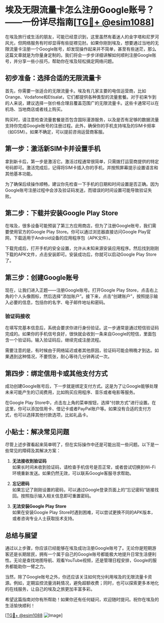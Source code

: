 # 埃及无限流量卡怎么注册Google账号？——一份详尽指南[[TG💪+ @esim1088](https://t.me/s/esim1088)]

在埃及旅行或生活的朋友，可能已经意识到，这里虽然有着迷人的金字塔和尼罗河风光，但网络服务有时却显得有些捉襟见肘。如果你刚到埃及，想要通过当地的无限流量卡注册一个Google账号，却发现操作起来并不简单，甚至有些迷茫，那么这篇文章就是为你量身定制的。我们将会一步步详细讲解如何顺利注册Google账号，并分享一些小技巧，帮助你在埃及轻松搞定网络问题。

## 初步准备：选择合适的无限流量卡

首先，你需要一张适合的无限流量卡。埃及有几家主要的电信运营商，比如Orange、Vodafone和Etisalat，它们都提供各种类型的流量套餐。对于初来乍到的人来说，建议选择一张价格合理且覆盖范围广的无限流量卡。这些卡通常可以在机场、当地商店或者线上购买。

购买时，请注意检查流量套餐是否包含国际漫游服务，以及是否有足够的数据流量支持你完成Google账号的注册过程。此外，确保你的手机支持埃及的SIM卡频率（如GSM）。如果不确定，可以提前咨询运营商客服。

## 第一步：激活新SIM卡并设置手机

拿到新卡后，第一步是激活它。激活过程通常很简单，只需拨打运营商提供的特定号码即可。激活完成后，记得将SIM卡插入你的手机，并按照屏幕提示设置语言和其他基本功能。

为了确保后续操作顺畅，建议你先检查一下手机的日期和时间设置是否正确。因为Google账号注册过程中会涉及验证码发送，而错误的时间设置可能导致验证失败。

## 第二步：下载并安装Google Play Store

在埃及，很多设备可能预装了第三方应用商店，但为了注册Google账号，我们需要使用官方的Google Play Store。你可以通过浏览器直接访问Google Play官网，下载适用于Android设备的应用程序包（APK文件）。

下载完成后，打开手机的安全设置，允许从未知来源安装应用程序。然后找到刚刚下载的APK文件，点击安装即可。安装成功后，你就可以启动Google Play Store了。

## 第三步：创建Google账号

现在，让我们进入正题——注册Google账号。打开Google Play Store，点击右上角的个人头像图标，然后选择“添加账户”。接下来，点击“创建账户”，按照提示输入必要的信息，包括你的名字、电子邮件地址和密码。

### 验证码接收

在填写完基本信息后，系统会要求你进行身份验证。这一步通常是通过短信验证码完成的。如果你的手机信号良好，很快就会收到一条来自Google的短信，里面包含一个验证码。输入验证码后，继续完成注册流程。

需要注意的是，有时候由于网络延迟或者其他原因，验证码可能会稍晚才到达。如果遇到这种情况，不要慌张，耐心等待几分钟再试一次。

## 第四步：绑定信用卡或其他支付方式

成功创建Google账号后，下一步就是绑定支付方式。这是为了让Google能够处理未来可能产生的订阅费用，比如购买应用程序、音乐或者电影等服务。

在Google Play Store中，点击左上角的菜单按钮，选择“付款方式”进行设置。在这里，你可以添加信用卡、借记卡或者PayPal账户等。如果没有合适的支付方式，也可以选择其他付款选项，比如礼品卡。

## 小贴士：解决常见问题

尽管上述步骤看起来简单明了，但在实际操作中还是可能出现一些问题。以下是一些常见的障碍及其解决方案：

1. **无法接收到验证码**  
   如果长时间未收到验证码，请检查手机信号是否正常，或者尝试切换到Wi-Fi环境重新发送。如果仍然无效，可以联系Google客服寻求帮助。

2. **忘记密码**  
   如果忘记了刚刚设置的密码，可以通过Google登录页面上的“忘记密码”链接找回。按照指示输入相关信息即可重置密码。

3. **无法安装Google Play Store**  
   如果在安装Google Play Store时遇到困难，可以尝试更换不同的APK版本，或者咨询专业人士获取技术支持。

## 总结与展望

通过以上步骤，你应该已经能够在埃及成功注册Google账号了。无论你是短期游客还是长期居民，拥有一个属于自己的Google账号都能极大地提升日常生活便利性。无论是查找地图导航、观看YouTube视频，还是管理日程安排，Google的服务都能助你一臂之力。

当然，除了Google账号之外，你还应该关注如何充分利用埃及的无限流量卡资源。例如，定期监控流量消耗情况，避免超额收费；同时，也可以探索更多本地化的在线服务，让自己的埃及之旅更加丰富多彩。

希望这篇指南对你有所帮助！如果你还有任何疑问，欢迎随时提问。祝你在埃及的生活愉快顺利！

[[TG💪+ @esim1088](https://t.me/s/esim1088) ![Image](https://i.postimg.cc/4NQfJmqS/Snipaste-2025-05-13-00-14-12.png)]